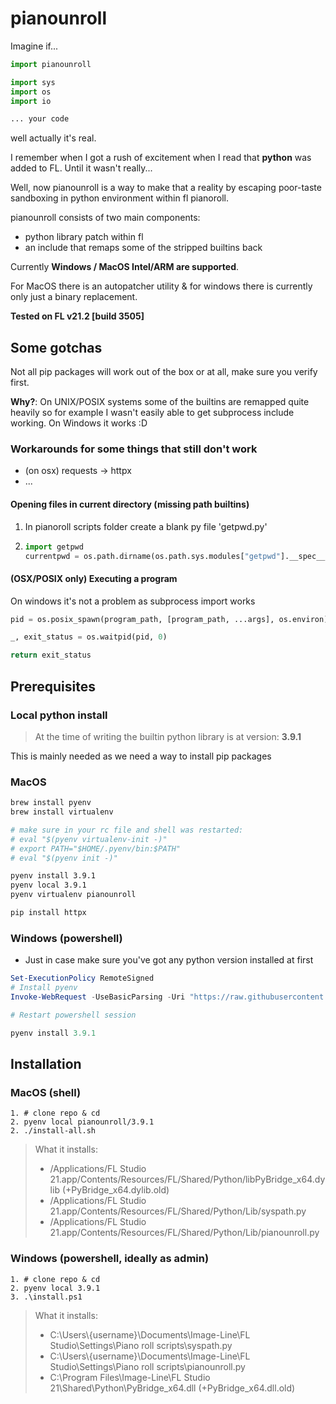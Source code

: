 # pianounroll

Imagine if...

```py
import pianounroll

import sys
import os
import io

... your code
```

well actually it's real. 

I remember when I got a rush of excitement when I read that **python** was added to FL. Until it wasn't really...

Well, now pianounroll is a way to make that a reality by escaping 
poor-taste sandboxing in python environment within fl pianoroll. 

pianounroll consists of two main components:
- python library patch within fl
- an include that remaps some of the stripped builtins back

Currently **Windows / MacOS Intel/ARM are supported**.

For MacOS there is an autopatcher utility & for windows there is currently only just a binary replacement.

**Tested on FL v21.2 [build 3505]**

## Some gotchas

Not all pip packages will work out of the box or at all, 
make sure you verify first.

**Why?**: On UNIX/POSIX systems some of the builtins are remapped
quite heavily so for example I wasn't easily able to get
subprocess include working. On Windows it works :D

### Workarounds for some things that still don't work

* (on osx) requests -> httpx
* ...

#### Opening files in current directory (missing path builtins)

1. 	In pianoroll scripts folder create a blank py file 'getpwd.py'
2. 
	```py
	import getpwd
	currentpwd = os.path.dirname(os.path.sys.modules["getpwd"].__spec__.origin)
	```

#### (OSX/POSIX only) Executing a program

On windows it's not a problem as subprocess import works
```py
pid = os.posix_spawn(program_path, [program_path, ...args], os.environ)

_, exit_status = os.waitpid(pid, 0)

return exit_status
```

## Prerequisites

### Local python install

> At the time of writing the builtin python library
is at version: **3.9.1**

This is mainly needed as we need a way 
to install pip packages

### MacOS

```sh
brew install pyenv
brew install virtualenv

# make sure in your rc file and shell was restarted:
# eval "$(pyenv virtualenv-init -)"
# export PATH="$HOME/.pyenv/bin:$PATH"
# eval "$(pyenv init -)"

pyenv install 3.9.1
pyenv local 3.9.1
pyenv virtualenv pianounroll

pip install httpx
```

### Windows (powershell)

* Just in case make sure you've got any python version installed at first

```ps1
Set-ExecutionPolicy RemoteSigned
# Install pyenv
Invoke-WebRequest -UseBasicParsing -Uri "https://raw.githubusercontent.com/pyenv-win/pyenv-win/master/pyenv-win/install-pyenv-win.ps1" -OutFile "./install-pyenv-win.ps1"; &"./install-pyenv-win.ps1"

# Restart powershell session

pyenv install 3.9.1
```

## Installation

### MacOS (shell)

```
1. # clone repo & cd
2. pyenv local pianounroll/3.9.1
2. ./install-all.sh
```

> What it installs:
> - /Applications/FL Studio 21.app/Contents/Resources/FL/Shared/Python/libPyBridge_x64.dylib (+PyBridge_x64.dylib.old)
> - /Applications/FL Studio 21.app/Contents/Resources/FL/Shared/Python/Lib/syspath.py
> - /Applications/FL Studio 21.app/Contents/Resources/FL/Shared/Python/Lib/pianounroll.py

### Windows (powershell, ideally as admin)

```
1. # clone repo & cd
2. pyenv local 3.9.1
3. .\install.ps1
```

> What it installs:
> - C:\Users\\{username}\Documents\Image-Line\FL Studio\Settings\Piano roll scripts\syspath.py
> - C:\Users\\{username}\Documents\Image-Line\FL Studio\Settings\Piano roll scripts\pianounroll.py
> - C:\Program Files\Image-Line\FL Studio 21\Shared\Python\PyBridge_x64.dll (+PyBridge_x64.dll.old)